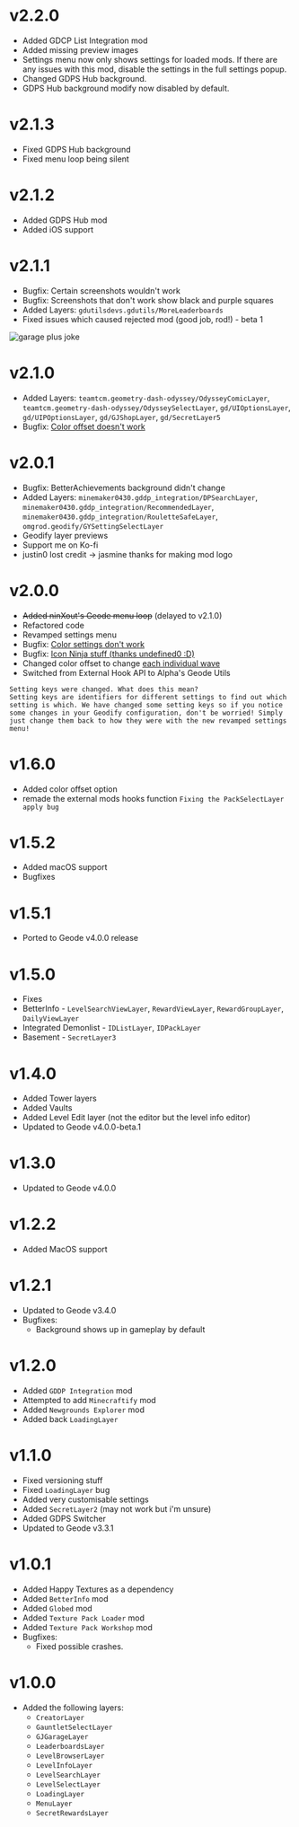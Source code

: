 # v2.2.0

- Added GDCP List Integration mod
- Added missing preview images
- Settings menu now only shows settings for loaded mods. If there are any issues with this mod, disable the settings in the full settings popup.
- Changed GDPS Hub background.
- GDPS Hub background modify now disabled by default.

# v2.1.3

- Fixed GDPS Hub background
- Fixed menu loop being silent

# v2.1.2

- Added GDPS Hub mod
- Added iOS support

# v2.1.1

- Bugfix: Certain screenshots wouldn't work
- Bugfix: Screenshots that don't work show black and purple squares
- Added Layers: `gdutilsdevs.gdutils/MoreLeaderboards`
- Fixed issues which caused rejected mod (good job, rod!) - beta 1

![garage plus joke](omgrod.geodify/changelog1.png)

# v2.1.0

- Added Layers: `teamtcm.geometry-dash-odyssey/OdysseyComicLayer`, `teamtcm.geometry-dash-odyssey/OdysseySelectLayer`, `gd/UIOptionsLayer`, `gd/UIPOptionsLayer`, `gd/GJShopLayer`, `gd/SecretLayer5`
- Bugfix: [Color offset doesn't work](https://github.com/OmgRod/Geodify/issues/20)

# v2.0.1

- Bugfix: BetterAchievements background didn't change
- Added Layers: `minemaker0430.gddp_integration/DPSearchLayer`, `minemaker0430.gddp_integration/RecommendedLayer`, `minemaker0430.gddp_integration/RouletteSafeLayer`, `omgrod.geodify/GYSettingSelectLayer`
- Geodify layer previews
- Support me on Ko-fi
- justin0 lost credit -> jasmine thanks for making mod logo

# v2.0.0

- ~~Added ninXout's Geode menu loop~~ (delayed to v2.1.0)
- Refactored code
- Revamped settings menu
- Bugfix: [Color settings don't work](https://github.com/OmgRod/Geodify/issues/11)
- Bugfix: [Icon Ninja stuff (thanks undefined0 :D)](https://github.com/OmgRod/Geodify/issues/14)
- Changed color offset to change [each individual wave](https://github.com/OmgRod/Geodify/issues/13)
- Switched from External Hook API to Alpha's Geode Utils

```
Setting keys were changed. What does this mean?
Setting keys are identifiers for different settings to find out which setting is which. We have changed some setting keys so if you notice some changes in your Geodify configuration, don't be worried! Simply just change them back to how they were with the new revamped settings menu!
```

# v1.6.0

- Added color offset option
- remade the external mods hooks function `Fixing the PackSelectLayer apply bug`

# v1.5.2

- Added macOS support
- Bugfixes

# v1.5.1

- Ported to Geode v4.0.0 release

# v1.5.0

- Fixes
- BetterInfo - `LevelSearchViewLayer`, `RewardViewLayer`, `RewardGroupLayer`, `DailyViewLayer`
- Integrated Demonlist - `IDListLayer`, `IDPackLayer`
- Basement - `SecretLayer3`

# v1.4.0

- Added Tower layers
- Added Vaults
- Added Level Edit layer (not the editor but the level info editor)
- Updated to Geode v4.0.0-beta.1

# v1.3.0

- Updated to Geode v4.0.0

# v1.2.2

- Added MacOS support

# v1.2.1

- Updated to Geode v3.4.0
- Bugfixes:
    - Background shows up in gameplay by default

# v1.2.0

- Added `GDDP Integration` mod
- Attempted to add `Minecraftify` mod
- Added `Newgrounds Explorer` mod
- Added back `LoadingLayer`

# v1.1.0

- Fixed versioning stuff
- Fixed `LoadingLayer` bug
- Added very customisable settings
- Added `SecretLayer2` (may not work but i'm unsure)
- Added GDPS Switcher
- Updated to Geode v3.3.1

# v1.0.1

- Added Happy Textures as a dependency
- Added `BetterInfo` mod
- Added `Globed` mod
- Added `Texture Pack Loader` mod
- Added `Texture Pack Workshop` mod
- Bugfixes:
    - Fixed possible crashes.

# v1.0.0

- Added the following layers:
    - `CreatorLayer`
    - `GauntletSelectLayer`
    - `GJGarageLayer`
    - `LeaderboardsLayer`
    - `LevelBrowserLayer`
    - `LevelInfoLayer`
    - `LevelSearchLayer`
    - `LevelSelectLayer`
    - `LoadingLayer`
    - `MenuLayer`
    - `SecretRewardsLayer`